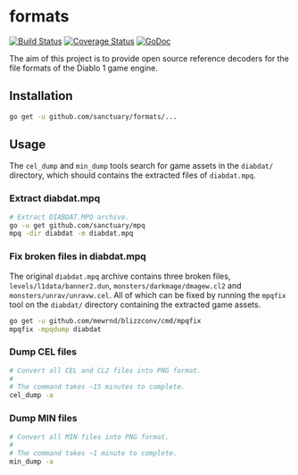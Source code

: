 # formats

[![Build Status](https://travis-ci.org/sanctuary/formats.svg)](https://travis-ci.org/sanctuary/formats)
[![Coverage Status](https://coveralls.io/repos/github/sanctuary/formats/badge.svg)](https://coveralls.io/github/sanctuary/formats)
[![GoDoc](https://godoc.org/github.com/sanctuary/formats?status.svg)](https://godoc.org/github.com/sanctuary/formats)

The aim of this project is to provide open source reference decoders for the file formats of the Diablo 1 game engine.

## Installation

```bash
go get -u github.com/sanctuary/formats/...
```

## Usage

The `cel_dump` and `min_dump` tools search for game assets in the `diabdat/` directory, which should contains the extracted files of `diabdat.mpq`.

### Extract diabdat.mpq

```bash
# Extract DIABDAT.MPQ archive.
go -u get github.com/sanctuary/mpq
mpq -dir diabdat -m diabdat.mpq
```

### Fix broken files in diabdat.mpq

The original `diabdat.mpq` archive contains three broken files, `levels/l1data/banner2.dun`, `monsters/darkmage/dmagew.cl2` and `monsters/unrav/unravw.cel`. All of which can be fixed by running the `mpqfix` tool on the `diabdat/` directory containing the extracted game assets.

```bash
go get -u github.com/mewrnd/blizzconv/cmd/mpqfix
mpqfix -mpqdump diabdat
```

### Dump CEL files

```bash
# Convert all CEL and CL2 files into PNG format.
#
# The command takes ~15 minutes to complete.
cel_dump -a
```

### Dump MIN files

```bash
# Convert all MIN files into PNG format.
#
# The command takes ~1 minute to complete.
min_dump -a
```
